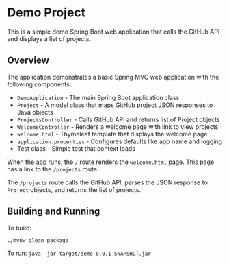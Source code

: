 # Demo Project

This is a simple demo Spring Boot web application that calls the GitHub API and displays a list of projects.

## Overview

The application demonstrates a basic Spring MVC web application with the following components:

- `DemoApplication` - The main Spring Boot application class 
- `Project` - A model class that maps GitHub project JSON responses to Java objects
- `ProjectsController` - Calls GitHub API and returns list of Project objects
- `WelcomeController` - Renders a welcome page with link to view projects
- `welcome.html` - Thymeleaf template that displays the welcome page
- `application.properties` - Configures defaults like app name and logging  
- Test class - Simple test that context loads

When the app runs, the `/` route renders the `welcome.html` page. This page has a link to the `/projects` route.

The `/projects` route calls the GitHub API, parses the JSON response to `Project` objects, and returns the list of projects.

## Building and Running

To build:

```
./mvnw clean package 
```

To run: `java -jar target/demo-0.0.1-SNAPSHOT.jar`
